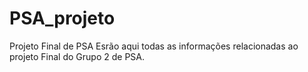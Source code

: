 # PSA_projeto
Projeto Final de PSA
Esrão aqui todas as informações relacionadas ao projeto Final do Grupo 2 de PSA.

